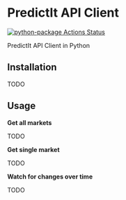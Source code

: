 # PredictIt API Client

[![python-package Actions Status](https://github.com/evbarnett/predicit_api_client/workflows/python-package/badge.svg)](https://github.com/evbarnett/predicit_api_client/actions)

PredictIt API Client in Python

## Installation

TODO

## Usage

**Get all markets**

TODO

**Get single market**

TODO

**Watch for changes over time**

TODO
